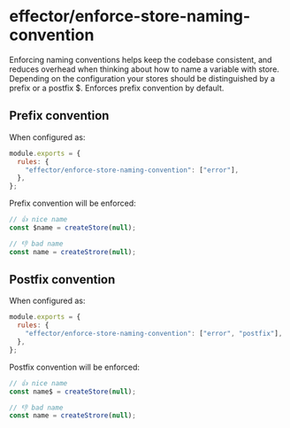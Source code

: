 # effector/enforce-store-naming-convention

Enforcing naming conventions helps keep the codebase consistent, and reduces overhead when thinking about how to name a variable with store. Depending on the configuration your stores should be distinguished by a prefix or a postfix $. Enforces prefix convention by default.

## Prefix convention
When configured as:
```js
module.exports = {
  rules: {
    "effector/enforce-store-naming-convention": ["error"],
  },
};
```
Prefix convention will be enforced:
```ts
// 👍 nice name
const $name = createStore(null);

// 👎 bad name
const name = createStrore(null);
```
## Postfix convention

When configured as:
```js
module.exports = {
  rules: {
    "effector/enforce-store-naming-convention": ["error", "postfix"],
  },
};
```
Postfix convention will be enforced:
```ts
// 👍 nice name
const name$ = createStore(null);

// 👎 bad name
const name = createStrore(null);
```
